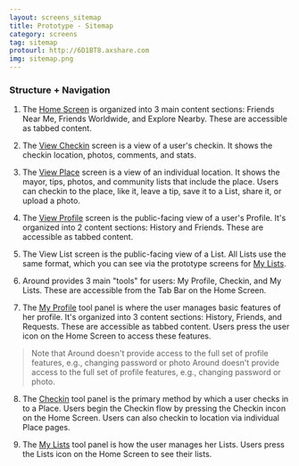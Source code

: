 ```yaml
---
layout: screens_sitemap
title: Prototype - Sitemap
category: screens
tag: sitemap
protourl: http://6D1BT8.axshare.com
img: sitemap.png
---
```


### Structure + Navigation

1. The [Home Screen][1] is organized into 3 main content sections: Friends Near Me, Friends Worldwide, and Explore Nearby. These are accessible as tabbed content. 

2. The [View Checkin][2] screen is a view of a user's checkin. It shows the checkin location, photos, comments, and stats.

3. The [View Place][3] screen is a view of an individual location. It shows the mayor, tips, photos, and community lists that include the place. Users can checkin to the place, like it, leave a tip, save it to a List, share it, or upload a photo.

4. The [View Profile][4] screen is the public-facing view of a user's Profile. It's organized into 2 content sections: History and Friends. These are accessible as tabbed content.

5. The View List screen is the public-facing view of a List. All Lists use the same format, which you can see via the prototype screens for [My Lists][7].

6. Around provides 3 main "tools" for users: My Profile, Checkin, and My Lists. These are accessible from the Tab Bar on the Home Screen.

7. The [My Profile][5] tool panel is where the user manages basic features of her profile. It's organized into 3 content sections: History, Friends, and Requests. These are accessible as tabbed content. Users press the user icon on the Home Screen to access these features.

<blockquote><p>Note that Around doesn't provide access to the full set of profile features, e.g., changing password or photo Around doesn't provide access to the full set of profile features, e.g., changing password or photo.</p></blockquote>

8. The [Checkin][6] tool panel is the primary method by which a user checks in to a Place. Users begin the Checkin flow by pressing the Checkin incon on the Home Screen. Users can also checkin to location via individual Place pages.

9. The [My Lists][7] tool panel is how the user manages her Lists. Users press the Lists icon on the Home Screen to see their lists.

[1]: home_screen.html "Go to the Home Screen"
[2]: view_checkin.html "Go to View Checkin"
[3]: view_place.html "Go to View Place"
[4]: view_profile.html "Go to View Profile"
[5]: tab_profile.html "Go to My Profile"
[6]: tab_checkin.html "Go to Checkin"
[7]: tab_lists.html "Go to My Lists"

